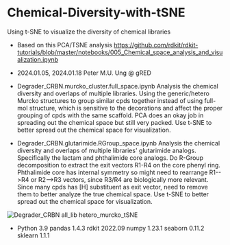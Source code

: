 # Chemical-Diversity-with-tSNE
Using t-SNE to visualize the diversity of chemical libraries

- Based on this PCA/TSNE analysis
https://github.com/rdkit/rdkit-tutorials/blob/master/notebooks/005_Chemical_space_analysis_and_visualization.ipynb

- 2024.01.05, 2024.01.18
Peter M.U. Ung @ gRED

- Degrader_CRBN.murcko_cluster.full_space.ipynb
Analysis the chemical diversity and overlaps of multiple libraries. Using the generic/hetero Murcko structures
to group similar cpds together instead of using full-mol structure, which is sensitive to the decorations and
affect the proper grouping of cpds with the same scaffold. PCA does an okay job in spreading out the chemical 
space but still very packed. Use t-SNE to better spread out the chemical space for visualization.

- Degrader_CRBN.glutarimide.RGroup_space.ipynb
Analysis the chemical diversity and overlaps of multiple libraries' glutarimide analogs. Specifically the lactam
and phthalimide core analogs. Do R-Group decomposition to extract the exit vectors R1-R4 on the core phenyl ring.
Phthalimide core has internal symmetry so might need to rearrange R1-->R4 or R2-->R3 vectors, since R3/R4 are 
biologically more relevant. Since many cpds has [H] substituent as exit vector, need to remove them to better 
analyze the true chemical space. Use t-SNE to better spread out the chemical space for visualization. 

![Degrader_CRBN all_lib hetero_murcko_tSNE](https://github.com/mungpeter/Chemical-Diversity-with-tSNE/assets/52801335/a53c442f-f117-4a60-995a-945494c111b4)

- Python 3.9
  pandas 1.4.3
  rdkit 2022.09
  numpy 1.23.1
  seaborn 0.11.2
  sklearn 1.1.1
